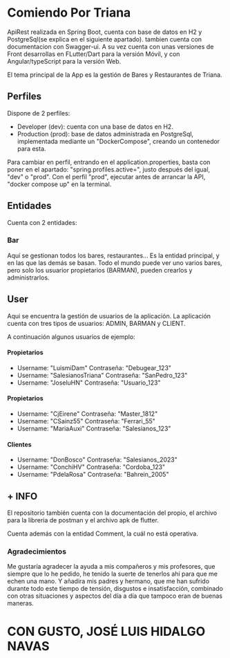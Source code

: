 
# Comiendo Por Triana

ApiRest realizada en Spring Boot, cuenta con base de datos en H2 y PostgreSql(se explica en el siguiente apartado). tambien cuenta con documentacion con Swagger-ui. A su vez cuenta con unas versiones de Front desarrollas en FLutter/Dart para la versión Móvil, y con Angular/typeScript para la versión Web.

El tema principal de la App es la gestión de Bares y Restaurantes de Triana.

## Perfiles

Dispone de 2 perfiles:

 - Developer (dev): cuenta con una base de datos en H2.
 - Production (prod): base de datos administrada en PostgreSql, implementada mediante un "DockerCompose", creando un contenedor para esta.


Para cambiar en perfil, entrando en el application.properties, basta con poner en el apartado: "spring.profiles.active=", justo después del igual, "dev" o "prod". Con el perfil "prod", ejecutar antes de arrancar la API, "docker compose up" en la terminal. 


## Entidades

Cuenta con 2 entidades:

### Bar

Aquí se gestionan todos los bares, restaurantes... Es la entidad principal, y en las que las demás se basan. Todo el mundo puede ver uno varios bares, pero solo los usuarior propietarios (BARMAN), pueden crearlos y administrarlos. 


## User

Aqui se encuentra la gestión de usuarios de la aplicación. La aplicación cuenta con tres tipos de usuarios: ADMIN, BARMAN y CLIENT.

A continuación algunos usuarios de ejemplo:


#### Propietarios
- Username: "LuismiDam"             Contraseña: "Debugear_123"
- Username: "SalesianosTriana"      Contraseña: "SanPedro_123"
- Username: "JoseluHN"              Contraseña: "Usuario_123"

#### Propietarios
- Username: "CjEirene"      Contraseña: "Master_1812"
- Username: "CSainz55"      Contraseña: "Ferrari_55"
- Username: "MariaAuxi"     Contraseña: "Salesianos_123"

#### Clientes
- Username: "DonBosco"      Contraseña: "Salesianos_2023"
- Username: "ConchiHV"      Contraseña: "Cordoba_123"
- Username: "PdelaRosa"     Contraseña: "Bahrein_2005"



## + INFO
El repositorio también cuenta con la documentación del propio, el archivo para la libreria de postman y el archivo apk de flutter.

Cuenta además con la entidad Comment, la cuál no está operativa. 


### Agradecimientos
Me gustaría agradecer la ayuda a mis compañeros y mis profesores, que siempre que lo he pedido, he tenido la suerte de tenerlos ahí para que me echen una mano.
Y añadira  mis padres y hermano, que me han sufrido durante todo este tiempo de tensión, disgustos e insatisfacción, combinado con otras situaciones y aspectos del día a día que tampoco eran de buenas maneras.

# CON GUSTO, JOSÉ LUIS HIDALGO NAVAS


